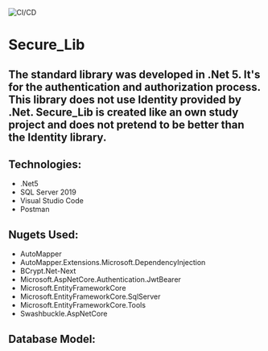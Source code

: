 ![CI/CD](https://github.com/yalex1402/ext-security/actions/workflows/ci-cd.yaml/badge.svg)

# Secure_Lib
The standard library was developed in .Net 5. It's for the authentication and authorization process.
This library does not use Identity provided by .Net. Secure_Lib is created like an own study project and does not pretend to be better than the Identity library.
---
## **Technologies:**
- .Net5
- SQL Server 2019
- Visual Studio Code
- Postman

## **Nugets Used:**
- AutoMapper
- AutoMapper.Extensions.Microsoft.DependencyInjection
- BCrypt.Net-Next
- Microsoft.AspNetCore.Authentication.JwtBearer
- Microsoft.EntityFrameworkCore
- Microsoft.EntityFrameworkCore.SqlServer
- Microsoft.EntityFrameworkCore.Tools
- Swashbuckle.AspNetCore

## **Database Model:**
